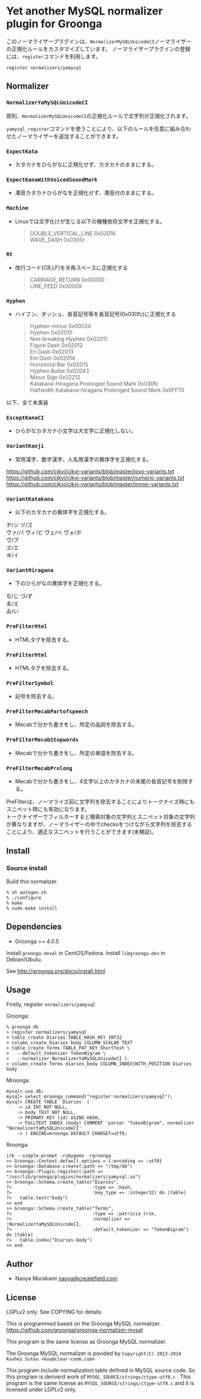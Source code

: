 # Yet another MySQL normalizer plugin for Groonga

このノーマライザープラグインは、``NormalizerMySQLUnicodeCI``ノーマライザーの正規化ルールをカスタマイズしています。
ノーマライザープラグインの登録には、``register``コマンドを利用します。

```
register normalizers/yamysql
```

## Normalizer

### ``NormalizerYaMySQLUnicodeCI``

原則、``NormalizerMySQLUnicodeCI``の正規化ルールで文字列が正規化されます。

``yamysql_register``コマンドを使うことにより、以下のルールを任意に組み合わせたノーマライザーを追加することができます。

### ``ExpectKata``

* カタカナをひらがなに正規化せず、カタカナのままにする。

### ``ExpectKanaWithVoicedSoundMark``

* 濁音カタカナひらがなを正規化せず、濁音付のままにする。

### ``Machine``

* Linuxでは文字化けが生じる以下の機種依存文字を正規化する。

    > DOUBLE_VERTICAL_LINE       0x02016  
    > WAVE_DASH       0x0301c

### ``Rt``

* 改行コード(CR,LF)を半角スペースに正規化する

    > CARRIAGE_RETURN      0x0000D  
    > LINE_FEED      0x0000A

### ``Hyphen``

* ハイフン、ダッシュ、長音記号等を長音記号(0x030fc)に正規化する

    > Hyphen-minus     0x0002d  
    > Hyphen     0x02010  
    > Non-breaking Hyphen     0x02011  
    > Figure Dash     0x02012  
    > En Dash     0x02013  
    > Em Dash     0x02014  
    > Horizontal Bar     0x02015  
    > Hyphen Bullet     0x02043  
    > Minus Sign     0x02212  
    > Katakana-Hiragana Prolonged Sound Mark     0x030fc  
    > Halfwidth Katakana-hiragana Prolonged Sound Mark     0x0FF70

以下、全て未実装

### ``ExceptKanaCI``

* ひらがなカタカナ小文字は大文字に正規化しない。

### ``VariantKanji``

* 常用漢字、数字漢字、人名用漢字の異体字を正規化する。

https://github.com/cjkvi/cjkvi-variants/blob/master/joyo-variants.txt  
https://github.com/cjkvi/cjkvi-variants/blob/master/numeric-variants.txt  
https://github.com/cjkvi/cjkvi-variants/blob/master/jinmei-variants.txt  

### ``VariantKatakana``

* 以下のカタカナの異体字を正規化する。

ヂ/ジ ヅ/ズ  
ヴァ/バ ヴィ/ビ ヴェ/ベ ヴォ/ボ  
ヴ/ブ  
ヱ/エ  
ヰ/イ

### ``VariantHiragana``

* 下のひらがなの異体字を正規化する。

ぢ/じ づ/ず  
ゑ/え  
ゐ/い

### ``PreFilterHtml``

* HTMLタグを除去する。

### ``PreFilterHtml``

* HTMLタグを除去する。

### ``PreFilterSymbol``

* 記号を除去する。

### ``PreFilterMecabPartofspeech``

* Mecabで分かち書きをし、所定の品詞を除去する。

### ``PreFilterMecabStopwords``

* Mecabで分かち書きをし、所定の単語を除去する。

### ``PreFilterMecabProlong``

* Mecabで分かち書きをし、4文字以上のカタカナの末尾の長音記号を削除する。

PreFilterは、ノーマライズ前に文字列を除去することによりトークナイズ時にもスニペット時にも有効になります。  
トークナイザーでフィルターすると検索対象の文字列とスニペット対象の文字列が異なりますが、ノーマライザーの中でchecksをつけながら文字列を除去することにより、適正なスニペットを行うことができます(未検証)。

## Install

### Source install

Build this normalizer.

    % sh autogen.sh
    % ./configure
    % make
    % sudo make install

## Dependencies

* Groonga >= 4.0.5

Install ``groonga-devel`` in CentOS/Fedora. Install ``libgroonga-dev`` in Debian/Ubutu.

See http://groonga.org/docs/install.html

## Usage

Firstly, register `normalizers/yamysql`

Groonga:

    % groonga db
    > register normalizers/yamysql
    > table_create Diaries TABLE_HASH_KEY INT32
    > column_create Diaries body COLUMN_SCALAR TEXT
    > table_create Terms TABLE_PAT_KEY ShortText \
    >   --default_tokenizer TokenBigram \
    >   --normalizer NormalizerYaMySQLUnicodeCI \
    > column_create Terms diaries_body COLUMN_INDEX|WITH_POSITION Diaries body

Mroonga:

    mysql> use db;
    mysql> select mroonga_command("register normalizers/yamysql");
    mysql> CREATE TABLE `Diaries` (
        -> id INT NOT NULL,
        -> body TEXT NOT NULL,
        -> PRIMARY KEY (id) USING HASH,
        -> FULLTEXT INDEX (body) COMMENT 'parser "TokenBigram", normalizer "NormalizerYaMySQLUnicodeCI'
        -> ) ENGINE=mroonga DEFAULT CHARSET=utf8;

Rroonga:

    irb --simple-prompt -rubygems -rgroonga
    >> Groonga::Context.default_options = {:encoding => :utf8}   
    >> Groonga::Database.create(:path => "/tmp/db")
    >> Groonga::Plugin.register(:path => "/usr/lib/groonga/plugins/normalizers/yamysql.so")
    >> Groonga::Schema.create_table("Diaries",
    ?>                              :type => :hash,
    ?>                              :key_type => :integer32) do |table|
    ?>   table.text("body")
    >> end
    >> Groonga::Schema.create_table("Terms",
    ?>                              :type => :patricia_trie,
    ?>                              :normalizer => :NormalizerYaMySQLUnicodeCI,
    ?>                              :default_tokenizer => "TokenBigram") do |table|
    ?>   table.index("Diaries.body")
    >> end
    
## Author

* Naoya Murakami <naoya@createfield.com>

## License

LGPLv2 only. See COPYING for details.

This is programmed based on the Groonga MySQL normalizer.  
https://github.com/groonga/groonga-normalizer-mysql

This program is the same license as Groonga MySQL normalizer.

The Groonga MySQL normalizer is povided by ``Copyright(C) 2013-2014 Kouhei Sutou <kou@clear-code.com>``

This program include normalization table defined in MySQL source code. So this program is deriverd work of ``MYSQL_SOURCE/strings/ctype-utf8.c`` . This program is the same license as ``MYSQL_SOURCE/strings/ctype-utf8.c`` and it is licensed under LGPLv2 only.
